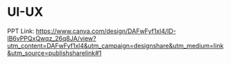 # UI-UX

PPT Link: https://www.canva.com/design/DAFwFyf1xl4/ID-lB6vPPQxQwqz_26q8JA/view?utm_content=DAFwFyf1xl4&utm_campaign=designshare&utm_medium=link&utm_source=publishsharelink#1
